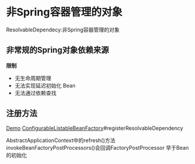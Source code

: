 # **非Spring容器管理的对象**
ResolvableDependecy:非Spring容器管理的对象
## **非常规的Spring对象依赖来源**
**限制**  
* 无生命周期管理
* 无法实现延迟初始化 Bean
* 无法通过依赖查找
## **注册方法**
[Demo](../../../learn-ioc/ioc-dependency-sources/src/main/java/com/fantasybaby/spring/ioc/source/reslove/ResolvableDependencySourceDemo.java)
[ConfigurableListableBeanFactory](https://github.com/spring-projects/spring-framework/blob/main/spring-beans/src/main/java/org/springframework/beans/factory/config/ConfigurableListableBeanFactory.java)#registerResolvableDependency


AbstractApplicationContext中的refresh()方法 invokeBeanFactoryPostProcessors()会回调FactoryPostProcessor 早于Bean的初始化